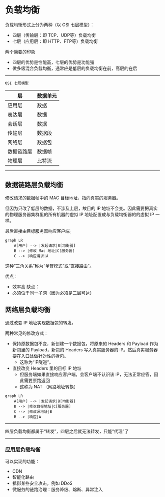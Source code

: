 # 负载均衡
负载均衡形式上分为两种（以 OSI 七层模型）：
- 四层（传输层：即 TCP、UDP等）负载均衡
- 七层（应用层：即 HTTP、FTP等）负载均衡

两个简要的印象
- 四层的优势是性能高，七层的优势是功能强
- 做多级混合负载均衡，通常应是低层的负载均衡在前，高层的在后

---
`OSI 七层模型`

| 层     | 数据单元  |
|-------|-------|
| 应用层   | 数据    |
| 表达层   | 数据    |
| 会话层   | 数据    |
| 传输层   | 数据段   |
| 网络层   | 数据包   |
| 数据链路层 | 数据帧   |
| 物理层   | 比特流   |
---

## 数据链路层负载均衡
修改请求的数据帧中的 MAC 目标地址，指向真实的服务器。

但因为只改了低层的数据，不涉及上层，故目的 IP 地址不会变。因此需要把真实的物理服务器集群里的所有机器的虚拟 IP 地址配置成与负载均衡器的的虚拟 IP 一样。

最后直接由目标服务器响应客户端。

```mermaid
graph LR
    A[用户] --> |发起请求|B[均衡器]
    B --> |修改 Mac 地址|C[服务器]
    C --> |响应请求|A
```
这种“三角关系”称为“单臂模式”或“直接路由”。

优点：
- 效率高
缺点：
- 必须位于同一子网（因为必须是二层可达）

## 网络层负载均衡
通过改变 IP 地址实现数据包的转发。

两种常见的修改方式：
- 保持原数据包不变，新创建一个数据包，将原来的 Headers 和 Payload 作为新包里的 Payload，新包的 Headers 写入真实服务器的 IP。然后真实服务器要在入口处做针对性的拆包。
  - 这称为“IP隧道”。
- 直接改变 Headers 里的目标 IP 地址
  - 但服务端如果直接响应客户端，会客户端不认识该 IP，无法正常应答，因此需要原路返回
  - 这称为 NAT （网路地址转换）

```mermaid
graph LR
    A[用户] --> |发起请求|B[均衡器]
    B --> |修改目标地址|C[服务器]
    C --> |修改源地址|B
    B --> |响应|A
```

---

四层负载均衡都属于“转发”，四层之后就无法转发，只能“代理”了

---

### 应用层负载均衡
可以实现的功能：
- CDN
- 智能化路由
- 抵御某些安全攻击，例如 DDoS
- 微服务的链路治理：服务降级、熔断、异常注入
